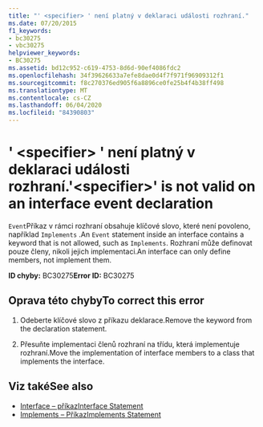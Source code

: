 ```yaml
---
title: "' <specifier> ' není platný v deklaraci události rozhraní."
ms.date: 07/20/2015
f1_keywords:
- bc30275
- vbc30275
helpviewer_keywords:
- BC30275
ms.assetid: bd12c952-c619-4753-8d6d-90ef4086fdc2
ms.openlocfilehash: 34f39626633a7efe8dae0d4f7f971f96909312f1
ms.sourcegitcommit: f8c270376ed905f6a8896ce0fe25b4f4b38ff498
ms.translationtype: MT
ms.contentlocale: cs-CZ
ms.lasthandoff: 06/04/2020
ms.locfileid: "84390803"
---
```

# <a name="specifier-is-not-valid-on-an-interface-event-declaration"></a><span data-ttu-id="2e129-102">' \<specifier> ' není platný v deklaraci události rozhraní.</span><span class="sxs-lookup"><span data-stu-id="2e129-102">'\<specifier>' is not valid on an interface event declaration</span></span>
<span data-ttu-id="2e129-103">`Event`Příkaz v rámci rozhraní obsahuje klíčové slovo, které není povoleno, například `Implements` .</span><span class="sxs-lookup"><span data-stu-id="2e129-103">An `Event` statement inside an interface contains a keyword that is not allowed, such as `Implements`.</span></span> <span data-ttu-id="2e129-104">Rozhraní může definovat pouze členy, nikoli jejich implementaci.</span><span class="sxs-lookup"><span data-stu-id="2e129-104">An interface can only define members, not implement them.</span></span>  
  
 <span data-ttu-id="2e129-105">**ID chyby:** BC30275</span><span class="sxs-lookup"><span data-stu-id="2e129-105">**Error ID:** BC30275</span></span>  
  
## <a name="to-correct-this-error"></a><span data-ttu-id="2e129-106">Oprava této chyby</span><span class="sxs-lookup"><span data-stu-id="2e129-106">To correct this error</span></span>  
  
1. <span data-ttu-id="2e129-107">Odeberte klíčové slovo z příkazu deklarace.</span><span class="sxs-lookup"><span data-stu-id="2e129-107">Remove the keyword from the declaration statement.</span></span>  
  
2. <span data-ttu-id="2e129-108">Přesuňte implementaci členů rozhraní na třídu, která implementuje rozhraní.</span><span class="sxs-lookup"><span data-stu-id="2e129-108">Move the implementation of interface members to a class that implements the interface.</span></span>  
  
## <a name="see-also"></a><span data-ttu-id="2e129-109">Viz také</span><span class="sxs-lookup"><span data-stu-id="2e129-109">See also</span></span>

- [<span data-ttu-id="2e129-110">Interface – příkaz</span><span class="sxs-lookup"><span data-stu-id="2e129-110">Interface Statement</span></span>](../language-reference/statements/interface-statement.md)
- [<span data-ttu-id="2e129-111">Implements – Příkaz</span><span class="sxs-lookup"><span data-stu-id="2e129-111">Implements Statement</span></span>](../language-reference/statements/implements-statement.md)
